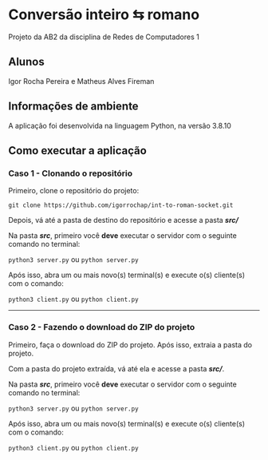 # Conversão inteiro ⇆ romano
Projeto da AB2 da disciplina de Redes de Computadores 1

## Alunos
Igor Rocha Pereira e Matheus Alves Fireman

## Informações de ambiente
A aplicação foi desenvolvida na linguagem Python, na versão 3.8.10

## Como executar a aplicação

### Caso 1 - Clonando o repositório
Primeiro, clone o repositório do projeto:

`git clone https://github.com/igorrochap/int-to-roman-socket.git`

Depois, vá até a pasta de destino do repositório e acesse a pasta **_src/_**

Na pasta **_src_**, primeiro você **deve** executar o servidor com o seguinte comando no terminal:

`python3 server.py` ou `python server.py`

Após isso, abra um ou mais novo(s) terminal(s) e execute o(s) cliente(s) com o comando:

`python3 client.py` ou `python client.py`

---

### Caso 2 - Fazendo o download do ZIP do projeto
Primeiro, faça o download do ZIP do projeto. Após isso, extraia a pasta do projeto.

Com a pasta do projeto extraída, vá até ela e acesse a pasta **_src/_**.

Na pasta **_src_**, primeiro você **deve** executar o servidor com o seguinte comando no terminal:

`python3 server.py` ou `python server.py`

Após isso, abra um ou mais novo(s) terminal(s) e execute o(s) cliente(s) com o comando:

`python3 client.py` ou `python client.py`
